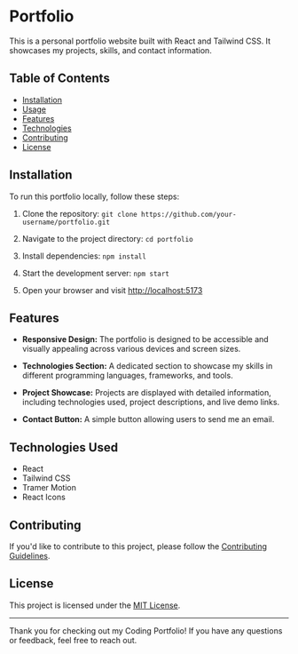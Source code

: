 # Portfolio

This is a personal portfolio website built with React and Tailwind CSS. It showcases my projects, skills, and contact information.

## Table of Contents

- [Installation](#installation)
- [Usage](#usage)
- [Features](#features)
- [Technologies](#technologies)
- [Contributing](#contributing)
- [License](#license)

## Installation

To run this portfolio locally, follow these steps:

1. Clone the repository: `git clone https://github.com/your-username/portfolio.git`

2. Navigate to the project directory: `cd portfolio`

3. Install dependencies: `npm install`

4. Start the development server: `npm start`

5. Open your browser and visit [http://localhost:5173](http://localhost:5173)

## Features

- **Responsive Design:** The portfolio is designed to be accessible and visually appealing across various devices and screen sizes.

- **Technologies Section:** A dedicated section to showcase my skills in different programming languages, frameworks, and tools.

- **Project Showcase:** Projects are displayed with detailed information, including technologies used, project descriptions, and live demo links.

- **Contact Button:** A simple button allowing users to send me an email.

## Technologies Used
- React
- Tailwind CSS
- Tramer Motion
- React Icons

## Contributing

If you'd like to contribute to this project, please follow the [Contributing Guidelines](CONTRIBUTING.md).

## License

This project is licensed under the [MIT License](LICENSE).

---

Thank you for checking out my Coding Portfolio! If you have any questions or feedback, feel free to reach out.
